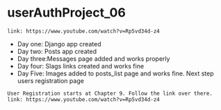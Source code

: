 # userAuthProject_06

```text
link: https://www.youtube.com/watch?v=Rp5vd34d-z4
```

- Day one: Django app created
- Day two: Posts app created
- Day three:Messages page added and works properly
- Day four: Slags links created and works fine
- Day Five: Images added to posts_list page and works fine. Next step users registration page

```text
User Registration starts at Chapter 9. Follow the link over there.
link: https://www.youtube.com/watch?v=Rp5vd34d-z4
```
